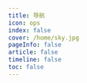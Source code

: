 ```yaml
---
title: 导航
icon: ops 
index: false
cover: /home/sky.jpg
pageInfo: false
article: false
timeline: false
toc: false
---
```


 <Catalog base='/' />

